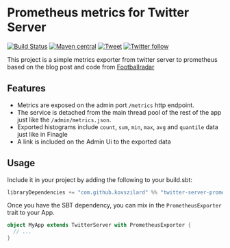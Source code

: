 # Prometheus metrics for Twitter Server
[![Build Status](https://travis-ci.org/kovszilard/twitter-server-prometheus.svg?branch=master)](https://travis-ci.org/kovszilard/twitter-server-prometheus)
[![Maven central](https://img.shields.io/maven-central/v/com.github.kovszilard/twitter-server-prometheus_2.12)](https://search.maven.org/search?q=twitter-server-prometheus)
[![Tweet](https://img.shields.io/twitter/url?style=social&url=https%3A%2F%2Fgithub.com%2Fkovszilard%2Fsmenu)](https://twitter.com/intent/tweet?text=Wow:&url=https%3A%2F%2Fgithub.com%2Fkovszilard%2Fsmenu)
[![Twitter follow](https://img.shields.io/twitter/follow/kovszilard?style=social)](https://twitter.com/intent/follow?screen_name=kovszilard)

This project is a simple metrics exporter from twitter server to prometheus based on the blog post and code from [Footballradar](https://engineering.footballradar.com/prometheus-at-football-radar/)

## Features

* Metrics are exposed on the admin port `/metrics` http endpoint.
* The service is detached from the main thread pool of the rest of the app just like the `/admin/metrics.json`.
* Exported histograms include `count`, `sum`, `min`, `max`, `avg` and `quantile` data just like in Finagle
* A link is included on the Admin Ui to the exported data

## Usage

Include it in your project by adding the following to your build.sbt:

```scala
libraryDependencies += "com.github.kovszilard" %% "twitter-server-prometheus" % "19.10.0"
```

Once you have the SBT dependency, you can mix in the `PrometheusExporter` trait to your App.

```scala
object MyApp extends TwitterServer with PrometheusExporter {
  // ...
}
```
